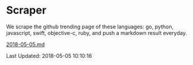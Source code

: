 # Scraper

We scrape the github trending page of these languages: go, python, javascript, swift, objective-c, ruby, and push a markdown result everyday.

[2018-05-05.md](https://github.com/henson/Scraper/blob/master/2018-05-05.md)

Last Updated: 2018-05-05 10:10:16